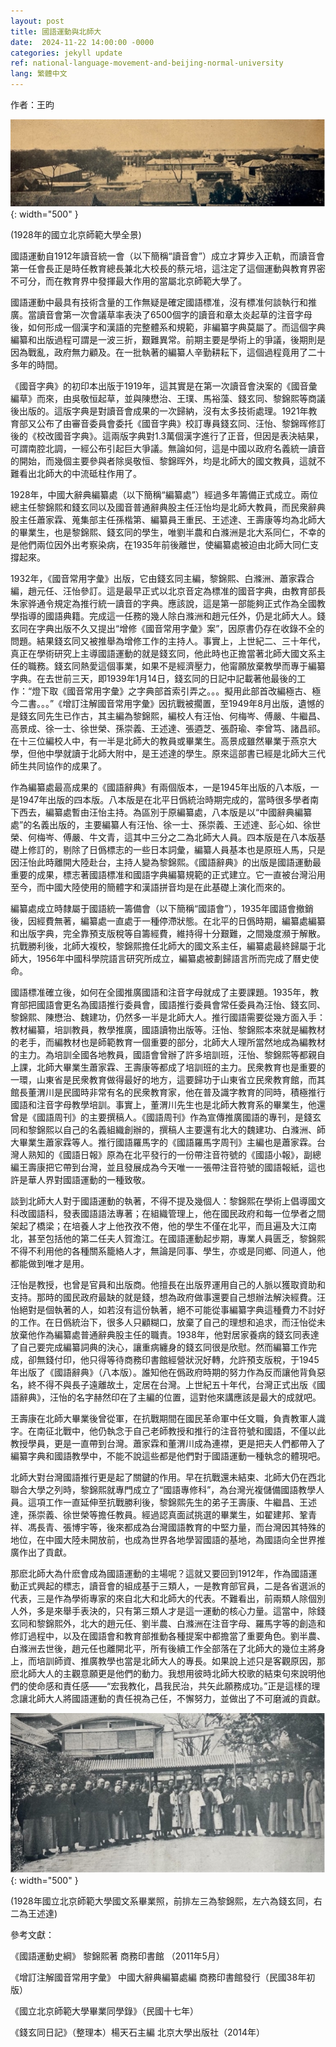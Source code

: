 ```yaml
---
layout: post
title: 國語運動與北師大
date:  2024-11-22 14:00:00 -0000
categories: jekyll update
ref: national-language-movement-and-beijing-normal-university
lang: 繁體中文
---
```


作者：王昀

![image](/assets/imgs/beijing_normal_univ_pan.jpg "1928年的國立北京師範大學全景"){: width="500" }
   
(1928年的國立北京師範大學全景)

國語運動自1912年讀音統一會（以下簡稱“讀音會”）成立才算步入正軌，而讀音會第一任會長正是時任教育總長兼北大校長的蔡元培，這注定了這個運動與教育界密不可分，而在教育界中發揮最大作用的當屬北京師範大學了。

國語運動中最具有技術含量的工作無疑是確定國語標准，沒有標准何談執行和推廣。當讀音會第一次會議草率表決了6500個字的讀音和章太炎起草的注音字母後，如何形成一個漢字和漢語的完整體系和規範，非編纂字典莫屬了。而這個字典編纂和出版過程可謂是一波三折，艱難異常。前期主要是學術上的爭議，後期則是因為戰亂，政府無力顧及。在一批執著的編纂人辛勤耕耘下，這個過程竟用了二十多年的時間。

《國音字典》的初印本出版于1919年，這其實是在第一次讀音會決案的《國音彙編草》而來，由吳敬恒起草，並與陳懋治、王璞、馬裕藻、錢玄同、黎錦熙等商議後出版的。這版字典是對讀音會成果的一次歸納，沒有太多技術處理。1921年教育部又公布了由審音委員會委托《國音字典》校訂專員錢玄同、汪怡、黎錦晖修訂後的《校改國音字典》。這兩版字典對1.3萬個漢字進行了正音，但因是表決結果，可謂南腔北調，一經公布引起巨大爭議。無論如何，這是中國以政府名義統一讀音的開始，而幾個主要參與者除吳敬恒、黎錦晖外，均是北師大的國文教員，這就不難看出北師大的中流砥柱作用了。

1928年，中國大辭典編纂處（以下簡稱“編纂處”）經過多年籌備正式成立。兩位總主任黎錦熙和錢玄同以及國音普通辭典股主任汪怡均是北師大教員，而民衆辭典股主任蕭家霖、蒐集部主任孫楷第、編纂員王重民、王述達、王壽康等均為北師大的畢業生，也是黎錦熙、錢玄同的學生，唯劉半農和白滌洲是北大系同仁，不幸的是他們兩位因外出考察染病，在1935年前後離世，使編纂處被迫由北師大同仁支撐起來。

1932年，《國音常用字彙》出版，它由錢玄同主編，黎錦熙、白滌洲、蕭家霖合編，趙元任、汪怡參訂。這是最早正式以北京音定為標准的國音字典，由教育部長朱家骅通令規定為推行統一讀音的字典。應該說，這是第一部能夠正式作為全國教學指導的國語典籍。完成這一任務的幾人除白滌洲和趙元任外，仍是北師大人。錢玄同在字典出版不久又提出“增修《國音常用字彙》案”，因原書仍存在收錄不全的問題。結果錢玄同又被推舉為增修工作的主持人。事實上，上世紀二、三十年代，真正在學術研究上主導國語運動的就是錢玄同，他此時也正擔當著北師大國文系主任的職務。錢玄同熱愛這個事業，如果不是經濟壓力，他甯願放棄教學而專于編纂字典。在去世前三天，即1939年1月14日，錢玄同的日記中記載著他最後的工作：“燈下取《國音常用字彙》之字典部首索引弄之。。。擬用此部首改編極古、極今二書。。。”《增訂注解國音常用字彙》因抗戰被擱置，至1949年8月出版，遺憾的是錢玄同先生已作古，其主編為黎錦熙，編校人有汪怡、何梅岑、傅嚴、牛繼昌、高景成、徐一士、徐世榮、孫崇義、王述達、張逎芝、張蔚瑜、李曾笃、諸昌祁。在十三位編校人中，有一半是北師大的教員或畢業生。高景成雖然畢業于燕京大學，但他中學就讀于北師大附中，是王述達的學生。原來這部書已經是北師大三代師生共同協作的成果了。

作為編纂處最高成果的《國語辭典》有兩個版本，一是1945年出版的八本版，一是1947年出版的四本版。八本版是在北平日僞統治時期完成的，當時很多學者南下西去，編纂處暫由汪怡主持。為區別于原編纂處，八本版是以“中國辭典編纂處”的名義出版的，主要編纂人有汪怡、徐一士、孫崇義、王述達、彭心如、徐世榮、何梅岑、傅嚴、牛文青，這其中三分之二為北師大人員。四本版是在八本版基礎上修訂的，剔除了日僞標志的一些日本詞彙，編纂人員基本也是原班人馬，只是因汪怡此時離開大陸赴台，主持人變為黎錦熙。《國語辭典》的出版是國語運動最重要的成果，標志著國語標准和國語字典編纂規範的正式建立。它一直被台灣沿用至今，而中國大陸使用的簡體字和漢語拼音均是在此基礎上演化而來的。

編纂處成立時隸屬于國語統一籌備會（以下簡稱“國語會”），1935年國語會撤銷後，因經費無著，編纂處一直處于一種停滯狀態。在北平的日僞時期，編纂處編纂和出版字典，完全靠預支版稅等自籌經費，維持得十分艱難，之間幾度瀕于解散。抗戰勝利後，北師大複校，黎錦熙擔任北師大的國文系主任，編纂處最終歸屬于北師大，1956年中國科學院語言研究所成立，編纂處被劃歸語言所而完成了曆史使命。

國語標准確立後，如何在全國推廣國語和注音字母就成了主要課題。1935年，教育部把國語會更名為國語推行委員會，國語推行委員會常任委員為汪怡、錢玄同、黎錦熙、陳懋治、魏建功，仍然多一半是北師大人。推行國語需要從幾方面入手：教材編纂，培訓教員，教學推廣，國語讀物出版等。汪怡、黎錦熙本來就是編教材的老手，而編教材也是師範教育一個重要的部分，北師大人理所當然地成為編教材的主力。為培訓全國各地教員，國語會曾辦了許多培訓班，汪怡、黎錦熙等都親自上課，北師大畢業生蕭家霖、王壽康等都成了培訓班的主力。民衆教育也是重要的一環，山東省是民衆教育做得最好的地方，這要歸功于山東省立民衆教育館，而其館長董渭川是民國時非常有名的民衆教育家，他在普及識字教育的同時，積極推行國語和注音字母教學培訓。事實上，董渭川先生也是北師大教育系的畢業生，他還曾是《國語周刊》的主要撰稿人。《國語周刊》作為宣傳推廣國語的專刊，是錢玄同和黎錦熙以自己的名義組織創辦的，撰稿人主要還有北大的魏建功、白滌洲、師大畢業生蕭家霖等人。推行國語羅馬字的《國語羅馬字周刊》主編也是蕭家霖。台灣人熟知的《國語日報》原為在北平發行的一份帶注音符號的《國語小報》，副總編王壽康把它帶到台灣，並且發展成為今天唯一一張帶注音符號的國語報紙，這也許是華人界對國語運動的一種致敬。

談到北師大人對于國語運動的執著，不得不提及幾個人：黎錦熙在學術上倡導國文科改國語科，發表國語語法專著；在組織管理上，他在國民政府和每一位學者之間架起了橋梁；在培養人才上他孜孜不倦，他的學生不僅在北平，而且遍及大江南北，甚至包括他的第二任夫人賀澹江。在國語運動起步期，專業人員匮乏，黎錦熙不得不利用他的各種關系籠絡人才，無論是同事、學生，亦或是同鄉、同道人，他都能做到唯才是用。

汪怡是教授，也曾是官員和出版商。他擅長在出版界運用自己的人脈以獲取資助和支持。那時的國民政府最缺的就是錢，想為政府做事還要自己想辦法解決經費。汪怡絕對是個執著的人，如若沒有這份執著，絕不可能從事編纂字典這種費力不討好的工作。在日僞統治下，很多人只顧糊口，放棄了自己的理想和追求，而汪怡從未放棄他作為編纂處普通辭典股主任的職責。1938年，他對居家養病的錢玄同表達了自己要完成編纂詞典的決心，讓重病纏身的錢玄同很是欣慰。然而編纂工作完成，卻無錢付印，他只得等待商務印書館經營狀況好轉，允許預支版稅，于1945年出版了《國語辭典》（八本版）。誰知他在僞政府時期的努力作為反而讓他背負惡名，終不得不與長子遠離故土，定居在台灣。上世紀五十年代，台灣正式出版《國語辭典》，汪怡的名字赫然印在了主編的位置，這對他來講應該是最大的成就吧。

王壽康在北師大畢業後曾從軍，在抗戰期間在國民革命軍中任文職，負責教軍人識字。在南征北戰中，他仍執念于自己老師教授和推行的注音符號和國語，不僅以此教授學員，更是一直帶到台灣。蕭家霖和董渭川成為連襟，更是把夫人們都帶入了編纂字典和國語教學中，不能不說這些都是他們對于國語運動一種執念的體現吧。

北師大對台灣國語推行更是起了關鍵的作用。早在抗戰還未結束、北師大仍在西北聯合大學之列時，黎錦熙就專門成立了“國語專修科”，為台灣光複儲備國語教學人員。這項工作一直延伸至抗戰勝利後，黎錦熙先生的弟子王壽康、牛繼昌、王述達，孫崇義、徐世榮等擔任教員。經過認真面試挑選的畢業生，如翟建邦、鞏青祥、馮長青、張博宇等，後來都成為台灣國語教育的中堅力量，而台灣因其特殊的地位，在中國大陸未開放前，也成為世界各地學習國語的基地，為國語向全世界推廣作出了貢獻。

那麽北師大為什麽會成為國語運動的主場呢？這就又要回到1912年，作為國語運動正式興起的標志，讀音會的組成基于三類人，一是教育部官員，二是各省選派的代表，三是作為學術專家的來自北大和北師大的代表。不難看出，前兩類人除個別人外，多是來舉手表決的，只有第三類人才是這一運動的核心力量。這當中，除錢玄同和黎錦熙外，北大的趙元任、劉半農、白滌洲在注音字母、羅馬字等的創造和修訂過程中，以及在國語會和教育部推動各種提案中都擔當了重要角色。劉半農、白滌洲去世後，趙元任也離開北平，所有後續工作全部落在了北師大的幾位主將身上，而培訓師資、推廣教學也當是北師大人的專長。如果說上述只是客觀原因，那麽北師大人的主觀意願更是他們的動力。我想用彼時北師大校歌的結束句來說明他們的使命感和責任感——“宏我教化，昌我民治，共矢此願務成功。”正是這樣的理念讓北師大人將國語運動的責任視為己任，不懈努力，並做出了不可磨滅的貢獻。

![image](/assets/imgs/shuda_graduation_1928.jpg "1928年國立北京師範大學國文系畢業照，前排左三為黎錦熙，左六為錢玄同，右二為王述達"){: width="500" }

(1928年國立北京師範大學國文系畢業照，前排左三為黎錦熙，左六為錢玄同，右二為王述達)

參考文獻：

《國語運動史綱》 黎錦熙著  商務印書館 （2011年5月）

《增訂注解國音常用字彙》 中國大辭典編纂處編 商務印書館發行（民國38年初版）

《國立北京師範大學畢業同學錄》（民國十七年）

《錢玄同日記》（整理本）楊天石主編  北京大學出版社（2014年）


